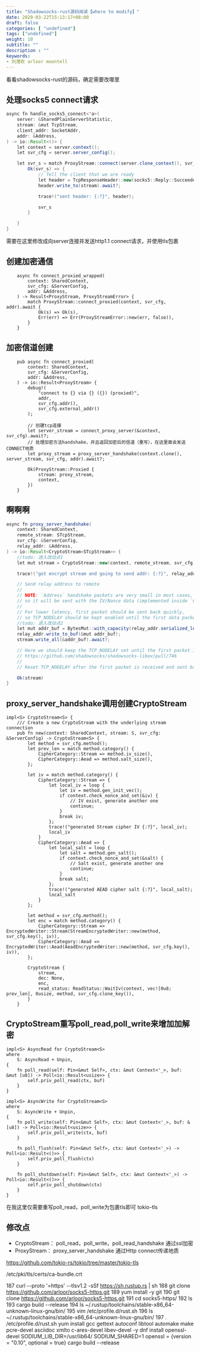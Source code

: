 ```yaml
---
title: "Shadowsocks-rust源码阅读【where to modify】"
date: 2020-03-22T15:13:17+08:00
draft: false
categories: [ "undefined"]
tags: ["undefined"]
weight: 10
subtitle: ""
description : ""
keywords:
- 刘港欢 arloor moontell
---
```


看看shadowsocks-rust的源码，确定需要改哪里
<!--more-->

## 处理socks5 connect请求

```java
async fn handle_socks5_connect<'a>(
    server: &SharedPlainServerStatistic,
    stream: &mut TcpStream,
    client_addr: SocketAddr,
    addr: &Address,
) -> io::Result<()> {
    let context = server.context();
    let svr_cfg = server.server_config();

    let svr_s = match ProxyStream::connect(server.clone_context(), svr_cfg, addr).await {
        Ok(svr_s) => {
            // Tell the client that we are ready
            let header = TcpResponseHeader::new(socks5::Reply::Succeeded, Address::SocketAddress(svr_s.local_addr()?));
            header.write_to(stream).await?;

            trace!("sent header: {:?}", header);

            svr_s
        }

    }
}
```

需要在这里修改成向server连接并发送http1.1 connect请求，并使用tls包裹

## 创建加密通信

```
    async fn connect_proxied_wrapped(
        context: SharedContext,
        svr_cfg: &ServerConfig,
        addr: &Address,
    ) -> Result<ProxyStream, ProxyStreamError> {
        match ProxyStream::connect_proxied(context, svr_cfg, addr).await {
            Ok(s) => Ok(s),
            Err(err) => Err(ProxyStreamError::new(err, false)),
        }
    }
```

## 加密信道创建

```
    pub async fn connect_proxied(
        context: SharedContext,
        svr_cfg: &ServerConfig,
        addr: &Address,
    ) -> io::Result<ProxyStream> {
        debug!(
            "connect to {} via {} ({}) (proxied)",
            addr,
            svr_cfg.addr(),
            svr_cfg.external_addr()
        );

        // 创建tcp连接
        let server_stream = connect_proxy_server(&context, svr_cfg).await?;
        // 处理加密方法handshake，并且返回加密后的信道（重写），在这里面会发送CONNECT地质
        let proxy_stream = proxy_server_handshake(context.clone(), server_stream, svr_cfg, addr).await?;

        Ok(ProxyStream::Proxied {
            stream: proxy_stream,
            context,
        })
    }
```

## 啊啊啊

```java
async fn proxy_server_handshake(
    context: SharedContext,
    remote_stream: STcpStream,
    svr_cfg: &ServerConfig,
    relay_addr: &Address,
) -> io::Result<CryptoStream<STcpStream>> {
    //todo: 进入改动点1
    let mut stream = CryptoStream::new(context, remote_stream, svr_cfg);

    trace!("got encrypt stream and going to send addr: {:?}", relay_addr);

    // Send relay address to remote
    //
    // NOTE: `Address` handshake packets are very small in most cases,
    // so it will be sent with the IV/Nonce data (implemented inside `CryptoStream`).
    //
    // For lower latency, first packet should be sent back quickly,
    // so TCP_NODELAY should be kept enabled until the first data packet is received.
    //todo: 进入改动点2
    let mut addr_buf = BytesMut::with_capacity(relay_addr.serialized_len());
    relay_addr.write_to_buf(&mut addr_buf);
    stream.write_all(&addr_buf).await?;

    // Here we should keep the TCP_NODELAY set until the first packet is received.
    // https://github.com/shadowsocks/shadowsocks-libev/pull/746
    //
    // Reset TCP_NODELAY after the first packet is received and sent back.

    Ok(stream)
}
```

## proxy_server_handshake调用创建CryptoStream

```
impl<S> CryptoStream<S> {
    /// Create a new CryptoStream with the underlying stream connection
    pub fn new(context: SharedContext, stream: S, svr_cfg: &ServerConfig) -> CryptoStream<S> {
        let method = svr_cfg.method();
        let prev_len = match method.category() {
            CipherCategory::Stream => method.iv_size(),
            CipherCategory::Aead => method.salt_size(),
        };

        let iv = match method.category() {
            CipherCategory::Stream => {
                let local_iv = loop {
                    let iv = method.gen_init_vec();
                    if context.check_nonce_and_set(&iv) {
                        // IV exist, generate another one
                        continue;
                    }
                    break iv;
                };
                trace!("generated Stream cipher IV {:?}", local_iv);
                local_iv
            }
            CipherCategory::Aead => {
                let local_salt = loop {
                    let salt = method.gen_salt();
                    if context.check_nonce_and_set(&salt) {
                        // Salt exist, generate another one
                        continue;
                    }
                    break salt;
                };
                trace!("generated AEAD cipher salt {:?}", local_salt);
                local_salt
            }
        };

        let method = svr_cfg.method();
        let enc = match method.category() {
            CipherCategory::Stream => EncryptedWriter::Stream(StreamEncryptedWriter::new(method, svr_cfg.key(), iv)),
            CipherCategory::Aead => EncryptedWriter::Aead(AeadEncryptedWriter::new(method, svr_cfg.key(), iv)),
        };

        CryptoStream {
            stream,
            dec: None,
            enc,
            read_status: ReadStatus::WaitIv(context, vec![0u8; prev_len], 0usize, method, svr_cfg.clone_key()),
        }
    }
```

## CryptoStream重写poll_read,poll_write来增加加解密

```
impl<S> AsyncRead for CryptoStream<S>
where
    S: AsyncRead + Unpin,
{
    fn poll_read(self: Pin<&mut Self>, ctx: &mut Context<'_>, buf: &mut [u8]) -> Poll<io::Result<usize>> {
        self.priv_poll_read(ctx, buf)
    }
}

impl<S> AsyncWrite for CryptoStream<S>
where
    S: AsyncWrite + Unpin,
{
    fn poll_write(self: Pin<&mut Self>, ctx: &mut Context<'_>, buf: &[u8]) -> Poll<io::Result<usize>> {
        self.priv_poll_write(ctx, buf)
    }

    fn poll_flush(self: Pin<&mut Self>, ctx: &mut Context<'_>) -> Poll<io::Result<()>> {
        self.priv_poll_flush(ctx)
    }

    fn poll_shutdown(self: Pin<&mut Self>, ctx: &mut Context<'_>) -> Poll<io::Result<()>> {
        self.priv_poll_shutdown(ctx)
    }
}
```

在我这里仅需要重写poll_read，poll_write为包裹tls即可  tokio-tls

## 修改点

- CryptoStream： poll_read，poll_write，poll_read_handshake 通过ssl加密
- ProxyStream： proxy_server_handshake 通过Http connect传递地质

https://github.com/tokio-rs/tokio/tree/master/tokio-tls

/etc/pki/tls/certs/ca-bundle.crt


  187  curl --proto '=https' --tlsv1.2 -sSf https://sh.rustup.rs | sh
  188  git clone https://github.com/arloor/socks5-https.git
  189  yum install -y git
  190  git clone https://github.com/arloor/socks5-https.git
  191  cd socks5-https/
  192  ls
  193  cargo build --release
  194  ls ~/.rustup/toolchains/stable-x86_64-unknown-linux-gnu/bin/
  195  vim /etc/profile.d/rust.sh
  196  ls  ~/.rustup/toolchains/stable-x86_64-unknown-linux-gnu/bin/
  197  . /etc/profile.d/rust.sh
yum install gcc gettext autoconf libtool automake make pcre-devel asciidoc xmlto c-ares-devel libev-devel -y
dnf install openssl-devel
SODIUM_LIB_DIR=/usr/lib64/
SODIUM_SHARED=1
openssl = {version = "0.10", optional = true}
cargo build --release